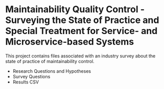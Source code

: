 # Maintainability Quality Control - Surveying the State of Practice and Special Treatment for Service- and Microservice-based Systems
This project contains files associated with an industry survey about the state of practice of maintainability control.
- Research Questions and Hypotheses
- Survey Questions
- Results CSV
